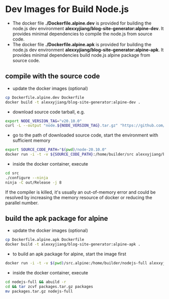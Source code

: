 # Dev Images for Build Node.js
* The docker file **./Dockerfile.alpine.dev** is provided for building the node.js dev environment **alexxyjiang/blog-site-generator:alpine-dev**. It provides minimal dependencies to compile the node.js from source code.
* The docker file **./Dockerfile.alpine.apk** is provided for building the node.js dev environment **alexxyjiang/blog-site-generator:alpine-apk**. It provides minimal dependencies build node.js alpine package from source code.

## compile with the source code
* update the docker images (optional)
```sh
cp Dockerfile.alpine.dev Dockerfile
docker build -t alexxyjiang/blog-site-generator:alpine-dev .
```

* download source code tarball, e.g.
```sh
export NODE_VERSION_TAG="v20.10.0"
curl -L --output "node.${NODE_VERSION_TAG}.tar.gz" "https://github.com/nodejs/node/archive/refs/tags/${NODE_VERSION_TAG}.tar.gz" && tar zxvf "node.${NODE_VERSION_TAG}.tar.gz"
```

* go to the path of downloaded source code, start the environment with sufficient memory
```sh
export SOURCE_CODE_PATH="$(pwd)/node-20.10.0"
docker run -i -t -v ${SOURCE_CODE_PATH}:/home/builder/src alexxyjiang/blog-site-generator:alpine-dev
```

* inside the docker container, execute
```sh
cd src
./configure --ninja
ninja -C out/Release -j 8
```
If the compiler is killed, it's usually an out-of-memory error and could be resolved by increasing the memory resource of docker or reducing the parallel number.

## build the apk package for alpine
* update the docker images (optional)
```sh
cp Dockerfile.alpine.apk Dockerfile
docker build -t alexxyjiang/blog-site-generator:alpine-apk .
```

* to build an apk package for alpine, start the image first
```sh
docker run -i -t -v $(pwd)/src.alpine:/home/builder/nodejs-full alexxyjiang/blog-site-generator:alpine-apk
```

* inside the docker container, execute
```sh
cd nodejs-full && abuild -r
cd && tar zcvf packages.tar.gz packages
mv packages.tar.gz nodejs-full
```
